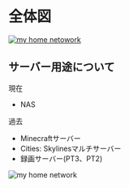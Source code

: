 <h1>全体図</h1>
<a href="[https://example.com](https://user-images.githubusercontent.com/32774697/226241238-c55a1cff-48cf-4ed8-be46-6a7307fc0d86.jpg)"><img src="[https://example.com/image.jpg](https://user-images.githubusercontent.com/32774697/226241238-c55a1cff-48cf-4ed8-be46-6a7307fc0d86.jpg)" alt="my home netowork"></a>

<h2>サーバー用途について</h2>
<p>現在</p>
<ul>
  <li>NAS</li>
</ul>
<p>過去</p>
<ul>
  <li>Minecraftサーバー</li>
  <li>Cities: Skylinesマルチサーバー</li>
  <li>録画サーバー(PT3、PT2)</li>
</ul>


![my home network](https://user-images.githubusercontent.com/32774697/226241238-c55a1cff-48cf-4ed8-be46-6a7307fc0d86.jpg)

